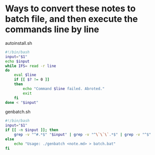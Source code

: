 # Ways to convert these notes to batch file, and then execute the commands line by line

autoinstall.sh

```bash
#!/bin/bash
input="$1"
echo $input
while IFS= read -r line
do
    eval $line
    if [[ $? != 0 ]]
    then
        echo "Command $line failed. Abroted."
        exit
    fi
done < "$input"
```

genbatch.sh

```bash
#!/bin/bash
input="$1"
if [[ -n $input ]]; then
    grep -v "^#.*$" "$input" | grep -v "^\`\`\`.*$" | grep -v "^$"
else
    echo "Usage: ./genbatch <note.md> > batch.bat"
fi
```

